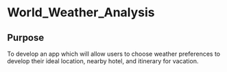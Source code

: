 # World_Weather_Analysis
## Purpose
To develop an app which will allow users to choose weather preferences to develop their ideal location, nearby hotel, and itinerary for vacation. 
